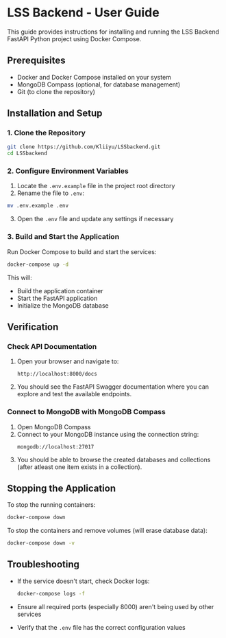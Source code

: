 # LSS Backend - User Guide

This guide provides instructions for installing and running the LSS Backend FastAPI Python project using Docker Compose.

## Prerequisites

- Docker and Docker Compose installed on your system
- MongoDB Compass (optional, for database management)
- Git (to clone the repository)

## Installation and Setup

### 1. Clone the Repository

```bash
git clone https://github.com/Kliiyu/LSSbackend.git
cd LSSbackend
```

### 2. Configure Environment Variables

1. Locate the `.env.example` file in the project root directory
2. Rename the file to `.env`:

```bash
mv .env.example .env
```

3. Open the `.env` file and update any settings if necessary

### 3. Build and Start the Application

Run Docker Compose to build and start the services:

```bash
docker-compose up -d
```

This will:
- Build the application container
- Start the FastAPI application
- Initialize the MongoDB database

## Verification

### Check API Documentation

1. Open your browser and navigate to:
    ```
    http://localhost:8000/docs
    ```
    
2. You should see the FastAPI Swagger documentation where you can explore and test the available endpoints.

### Connect to MongoDB with MongoDB Compass

1. Open MongoDB Compass
2. Connect to your MongoDB instance using the connection string:
    ```
    mongodb://localhost:27017
    ```
3. You should be able to browse the created databases and collections (after atleast one item exists in a collection).

## Stopping the Application

To stop the running containers:

```bash
docker-compose down
```

To stop the containers and remove volumes (will erase database data):

```bash
docker-compose down -v
```

## Troubleshooting

- If the service doesn't start, check Docker logs:
  ```bash
  docker-compose logs -f
  ```
  
- Ensure all required ports (especially 8000) aren't being used by other services

- Verify that the `.env` file has the correct configuration values

